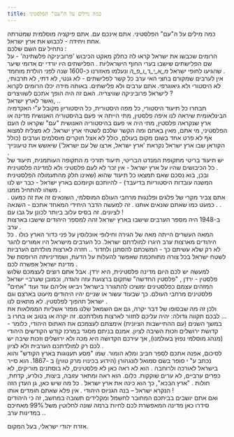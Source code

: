 ```yaml
---
title: כמה מילים על ה"עם" הפלסטיני
---
```

כמה מילים על ה"עם" הפלסטיני. אתם אינכם עם. אתם פיקציה מוסלמית שמטרתה אחת ויחידה - לכבוש את ארץ ישראל.  
‎נתחיל עם השם שלכם :  
‎הרומים שכבשו את ישראל קראו לה כחלק מאקט הכיבוש 'פרוביניקה פלשתינה' - על שם הפלישתים שישבו בערי החוף הישראליות . הפלישתים היו יורדי ים אדומי שיער שהגיעו לחופי ישראל _מ_א_י_ר_ו_פ_ה_ ונעלמו מאזורנו כ-1600 שנה לפני הולדת מוחמד .  
‎אין לערבים שמקורם בחצי האי ערב כל קשר לפלישתים - לא גנטי, לא דתי, לא תרבותי, לא היסטורי ולא גיאוגרפי. אתם ערבים ולא פלישתים. באותה מידה יכלו הרומים לקרוא לישראל פרוביניקה שוויצריה. האם זה היה הופך אתכם לשוויצרים ?  
‎ואשר לארץ ישראל, ..  
‎תבחרו כל תיעוד היסטורי, כל מפה היסטורית, כל היסטוריון מקובל ע"י האקדמיה הבינלאומית שיראה לנו איפה פלסטין, מתי הייתה אי פעם בהיסטוריה האנושית מדינה או ארץ שנקראה פלסטין, מתי היה אי פעם בהיסטוריה האנושית "עם" שקראו לו העם הפלסטיני, מי אתם, מאין באתם ומה הקשר שלכם לשטחי ארץ ישראל. לא מצליח למצוא אף לא פרט אחד בשום מקום בעולם, כולל לא אצל חוקרים מוסלמים וערבים (כולל הקוראן שבו ארץ ישראל נקראת 'ארץ ישראל, ארצו של עם ישראל') שיאשש את טיעונייך .  
‎יש תיעוד בריטי מתקופת המנדט הבריטי, תיעוד תורכי מ התקופה העותמנית, תיעוד של כל הכיבושים שהיו על ארץ ישראל - אין זכר לא לעם פלסטיני ולא למדינה פלסטינית .  
‎ובכן, בוא נסכם שאם תמצאו כל תיעוד שהוא (שאינו חלק מהתעמולה הפלסטינית המשנה עובדות היסטוריות בדיעבד) - להיותכם וקיומכם בארץ ישראל - כבר יש לנו משהו להתחיל ממנו .  
‎אתם צביר מקרי של פלגים ופלנגות מרחבי העולם המוסלמי, השונאים זה את זה כמעט . . . כמעט כמו שאתם שונאים אותנו . זה למעשה הדבר היחידי המאחד אתכם - השנאה לציונים. זה בסיס עלוב ביותר לכונן על גבו עם !  
‎ב-1948 היה מספר הערבים שישבו בארץ ישראל זהה למספר היהודים שישבו בארצות ערב .  
‎  המאה העשרים הייתה מאה של הגירה וחילופי אוכלוסין על פני כדור הארץ כולו . כל היהודים מארצות ערב היגרו למולדתם ישראל. כל הערבים מישראל היו אמורים להגר חזרה לארצות מולדתם הערביות
‎.. לא רק שלא עשיתם כך - המשכתם להסתנן ולחדור לשטח ישראל בכל צורה מתוחכמת שאפשר להעלות על הדעת, ושמדיניותה הרופסת של מדינת ישראל אפשרה לכם .  
‎למעשה יש לכם היום מדינה פלסטינית, היא ירדן. אבל אתם רוצים לעצמכם שלוש פלסטין - ירדן , "פלסטין החדשה" שתקום ברצועת עזה והגדה, וכמובן שערביי ישראל המזהים עצמם כפלסטינים ימשיכו להתגורר בישראל ויביאו אליהם עוד ועוד "אחים" פלסטינים מרחבי העולם. כך שבעוד עשור או שניים יהיו היהודים מיעוט בארצם וגם ישראל תהפוך לפלסטין. לא מתאים לנו .  
‎ולכן זה מה שבסופו של דבר יקרה, גם אם השמאל שלנו מפזר אשליות הממלאות את לבכם תקווה גדולה: יהיה עליכם לחזור לארצות מולדתכם. זה יקרה או בטוב או בחרו ב ...  
‎במשך השנים (עם ההתיישבות הציונית) אימצתם לעצמכם את האתוס היהודי, כלומר - קדושת ירושלים וזכות השיבה לציון. אמנם בניתם מסגד במרכז קודש הקודשים היהודי (מנהג מוסלמי נפוץ בעולמנו), אך עירכם הקדושה היא מכה ולא ירושלים וזכות שיבה יש לכם רק למולדתכם הערבית ולא לציון .  
‎לסיכום, אפנה אתכם לספר חביב ומלא הומור. שמו "מסע תענוגות בארץ הקודש" והוא נכתב ע" י סופר בשם סמואל לונגהורן (הידוע בכינויו מרק טווין) ב -1867. הוא סייר בישראל לאורכה ולרוחבה . הוא לא ראה כאן לא פלסטינים, לא בוסתנים מוריקים, לא כפרים ערביים, לא ערים שוקקות. כלום. הוא ראה ומתאר עזובה, ביצות, כולרע, קדחת, חולות . "ארץ הבכא", כך הוא כינה את ארץ ישראל . כל מה שיש כאן, גן העדן הזה הנקרא ישראל – בנה הגניוס היהודי . אין פלא שאתם חומדים אותו !  
‎ואם אתם יושבים בביתכם המחובר לחשמל ומקלידים תשובה במחשב, זה כי היהודים סידרו כאן מדינה המאפשרת לכם לחיות ברמה שונה לחלוטין משל 99% מאחיכם במדינות ערב ..

‎אזרח יהודי ישראלי, בעל המקום.
